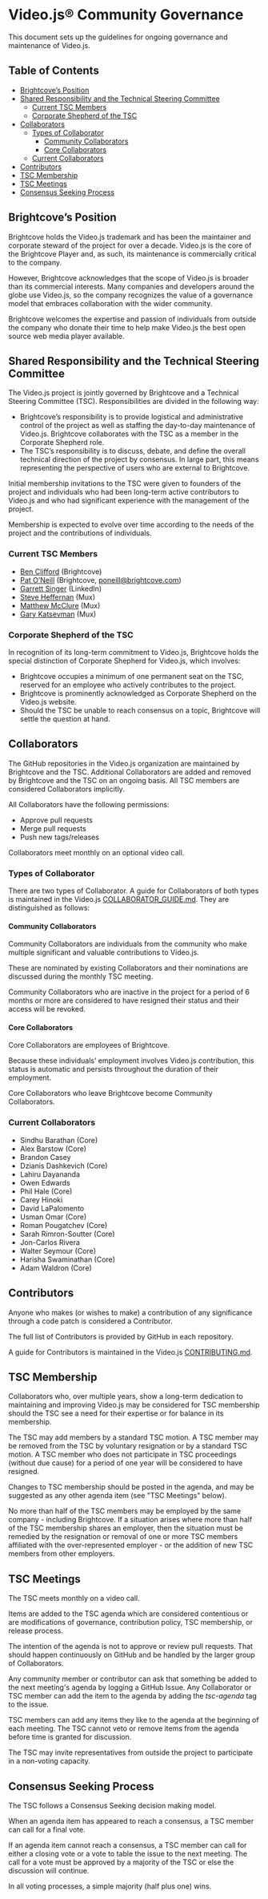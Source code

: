 # Video.js® Community Governance

This document sets up the guidelines for ongoing governance and maintenance of Video.js.

## Table of Contents

<!-- START doctoc generated TOC please keep comment here to allow auto update -->
<!-- DON'T EDIT THIS SECTION, INSTEAD RE-RUN doctoc TO UPDATE -->

- [Brightcove’s Position](#brightcoves-position)
- [Shared Responsibility and the Technical Steering Committee](#shared-responsibility-and-the-technical-steering-committee)
  - [Current TSC Members](#current-tsc-members)
  - [Corporate Shepherd of the TSC](#corporate-shepherd-of-the-tsc)
- [Collaborators](#collaborators)
  - [Types of Collaborator](#types-of-collaborator)
    - [Community Collaborators](#community-collaborators)
    - [Core Collaborators](#core-collaborators)
  - [Current Collaborators](#current-collaborators)
- [Contributors](#contributors)
- [TSC Membership](#tsc-membership)
- [TSC Meetings](#tsc-meetings)
- [Consensus Seeking Process](#consensus-seeking-process)

<!-- END doctoc generated TOC please keep comment here to allow auto update -->

## Brightcove’s Position

Brightcove holds the Video.js trademark and has been the maintainer and corporate steward of the project for over a decade. Video.js is the core of the Brightcove Player and, as such, its maintenance is commercially critical to the company.

However, Brightcove acknowledges that the scope of Video.js is broader than its commercial interests. Many companies and developers around the globe use Video.js, so the company recognizes the value of a governance model that embraces collaboration with the wider community.

Brightcove welcomes the expertise and passion of individuals from outside the company who donate their time to help make Video.js the best open source web media player available.

## Shared Responsibility and the Technical Steering Committee

The Video.js project is jointly governed by Brightcove and a Technical Steering Committee (TSC). Responsibilities are divided in the following way:

* Brightcove’s responsibility is to provide logistical and administrative control of the project as well as staffing the day-to-day maintenance of Video.js. Brightcove collaborates with the TSC as a member in the Corporate Shepherd role.
* The TSC’s responsibility is to discuss, debate, and define the overall technical direction of the project by consensus. In large part, this means representing the perspective of users who are external to Brightcove.

Initial membership invitations to the TSC were given to founders of the project and individuals who had been long-term active contributors to Video.js and who had significant experience with the management of the project.

Membership is expected to evolve over time according to the needs of the project and the contributions of individuals.

### Current TSC Members

* [Ben Clifford](https://github.com/mister-ben) (Brightcove)
* [Pat O’Neill](https://github.com/misteroneill) (Brightcove, poneill@brightcove.com)
* [Garrett Singer](https://github.com/gesinger) (LinkedIn)
* [Steve Heffernan](https://github.com/heff) (Mux)
* [Matthew McClure](https://github.com/mmcc) (Mux)
* [Gary Katsevman](https://github.com/gkatsev) (Mux)

### Corporate Shepherd of the TSC

In recognition of its long-term commitment to Video.js, Brightcove holds the special distinction of Corporate Shepherd for Video.js, which involves:

* Brightcove occupies a minimum of one permanent seat on the TSC, reserved for an employee who actively contributes to the project.
* Brightcove is prominently acknowledged as Corporate Shepherd on the Video.js website.
* Should the TSC be unable to reach consensus on a topic, Brightcove will settle the question at hand.

## Collaborators

The GitHub repositories in the Video.js organization are maintained by Brightcove and the TSC. Additional Collaborators are added and removed by Brightcove and the TSC on an ongoing basis. All TSC members are considered Collaborators implicitly.

All Collaborators have the following permissions:

* Approve pull requests
* Merge pull requests
* Push new tags/releases

Collaborators meet monthly on an optional video call.

### Types of Collaborator

There are two types of Collaborator. A guide for Collaborators of both types is maintained in the Video.js [COLLABORATOR_GUIDE.md](./COLLABORATOR_GUIDE.md). They are distinguished as follows:

#### Community Collaborators

Community Collaborators are individuals from the community who make multiple significant and valuable contributions to Video.js.

These are nominated by existing Collaborators and their nominations are discussed during the monthly TSC meeting.

Community Collaborators who are inactive in the project for a period of 6 months or more are considered to have resigned their status and their access will be revoked.

#### Core Collaborators

Core Collaborators are employees of Brightcove.

Because these individuals’ employment involves Video.js contribution, this status is automatic and persists throughout the duration of their employment.

Core Collaborators who leave Brightcove become Community Collaborators.

### Current Collaborators

* Sindhu Barathan (Core)
* Alex Barstow (Core)
* Brandon Casey
* Dzianis Dashkevich (Core)
* Lahiru Dayananda
* Owen Edwards
* Phil Hale (Core)
* Carey Hinoki
* David LaPalomento
* Usman Omar (Core)
* Roman Pougatchev (Core)
* Sarah Rimron-Soutter (Core)
* Jon-Carlos Rivera
* Walter Seymour (Core)
* Harisha Swaminathan (Core)
* Adam Waldron (Core)

## Contributors

Anyone who makes (or wishes to make) a contribution of any significance through a code patch is considered a Contributor.

The full list of Contributors is provided by GitHub in each repository.

A guide for Contributors is maintained in the Video.js [CONTRIBUTING.md](https://github.com/videojs/video.js/blob/main/CONTRIBUTING.md).

## TSC Membership

Collaborators who, over multiple years, show a long-term dedication to maintaining and improving Video.js may be considered for TSC membership should the TSC see a need for their expertise or for balance in its membership.

The TSC may add members by a standard TSC motion. A TSC member may be removed from the TSC by voluntary resignation or by a standard TSC motion. A TSC member who does not participate in TSC proceedings (without due cause) for a period of one year will be considered to have resigned.

Changes to TSC membership should be posted in the agenda, and may be suggested as any other agenda item (see "TSC Meetings" below).

No more than half of the TSC members may be employed by the same company - including Brightcove. If a situation arises where more than half of the TSC membership shares an employer, then the situation must be remedied by the resignation or removal of one or more TSC members affiliated with the over-represented employer - or the addition of new TSC members from other employers.

## TSC Meetings

The TSC meets monthly on a video call.

Items are added to the TSC agenda which are considered contentious or are modifications of governance, contribution policy, TSC membership, or release process.

The intention of the agenda is not to approve or review pull requests. That should happen continuously on GitHub and be handled by the larger group of Collaborators.

Any community member or contributor can ask that something be added to the next meeting's agenda by logging a GitHub Issue. Any Collaborator or TSC member can add the item to the agenda by adding the _tsc-agenda_ tag to the issue.

TSC members can add any items they like to the agenda at the beginning of each meeting. The TSC cannot veto or remove items from the agenda before time is granted for discussion.

The TSC may invite representatives from outside the project to participate in a non-voting capacity.

## Consensus Seeking Process

The TSC follows a Consensus Seeking decision making model.

When an agenda item has appeared to reach a consensus, a TSC member can call for a final vote.

If an agenda item cannot reach a consensus, a TSC member can call for either a closing vote or a vote to table the issue to the next meeting. The call for a vote must be approved by a majority of the TSC or else the discussion will continue.

In all voting processes, a simple majority (half plus one) wins.
